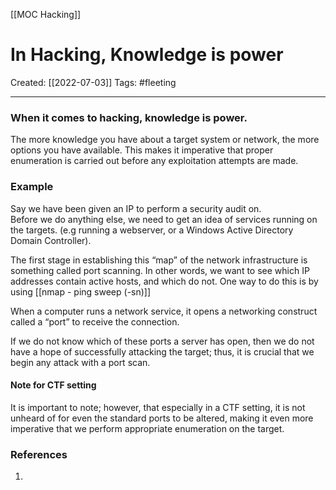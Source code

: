 [[MOC Hacking]]

# In Hacking, Knowledge is power
Created:  [[2022-07-03]]
Tags: #fleeting 

---
### When it comes to hacking, knowledge is power. 

The more knowledge you have about a target system or network, the more options you have available. This makes it imperative that proper enumeration is carried out before any exploitation attempts are made.


### Example
Say we have been given an IP to perform a security audit on. \
Before we do anything else, we need to get an idea of services running on the targets. (e.g running a webserver, or a Windows Active Directory Domain Controller). 

The first stage in establishing this “map” of the network infrastructure is something called port scanning. In other words, we want to see which IP addresses contain active hosts, and which do not. One way to do this is by using [[nmap - ping sweep (-sn)]]

When a computer runs a network service, it opens a networking construct called a “port” to receive the connection.

If we do not know which of these ports a server has open, then we do not have a hope of successfully attacking the target; thus, it is crucial that we begin any attack with a port scan.


#### Note for CTF setting
It is important to note; however, that especially in a CTF setting, it is not unheard of for even the standard ports to be altered, making it even more imperative that we perform appropriate enumeration on the target.














### References
1. 